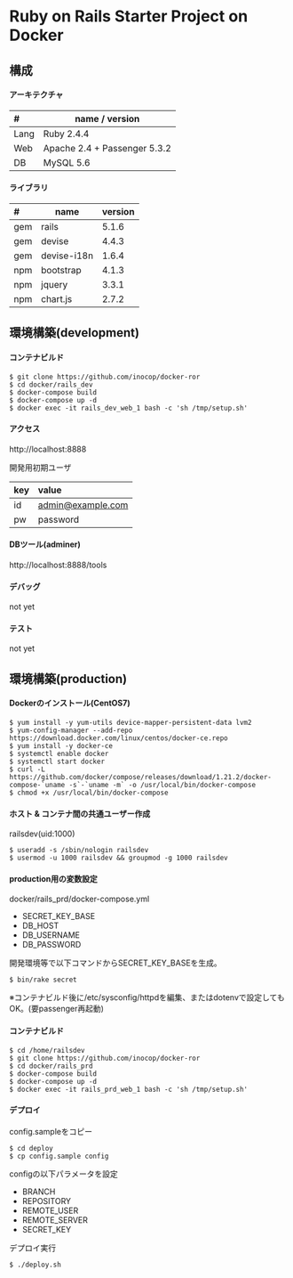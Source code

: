 # Ruby on Rails Starter Project on Docker

## 構成

#### アーキテクチャ
|#  |name / version|
|:--|-------|
|Lang |Ruby 2.4.4|
|Web  |Apache 2.4 + Passenger 5.3.2|
|DB   |MySQL 5.6|


#### ライブラリ
|#  |name|version|
|:--|----|-------|
|gem|rails       |5.1.6|
|gem|devise      |4.4.3|
|gem|devise-i18n |1.6.4|
|npm|bootstrap   |4.1.3|
|npm|jquery      |3.3.1|
|npm|chart.js    |2.7.2|


## 環境構築(development)

#### コンテナビルド

```
$ git clone https://github.com/inocop/docker-ror
$ cd docker/rails_dev
$ docker-compose build
$ docker-compose up -d
$ docker exec -it rails_dev_web_1 bash -c 'sh /tmp/setup.sh'
```

#### アクセス

http://localhost:8888


開発用初期ユーザ

|key |value|
|:---|:----|
|id  |admin@example.com|
|pw  |password|


#### DBツール(adminer)

http://localhost:8888/tools


#### デバッグ

not yet


#### テスト

not yet


## 環境構築(production)

#### Dockerのインストール(CentOS7)
```
$ yum install -y yum-utils device-mapper-persistent-data lvm2
$ yum-config-manager --add-repo https://download.docker.com/linux/centos/docker-ce.repo
$ yum install -y docker-ce
$ systemctl enable docker
$ systemctl start docker
$ curl -L https://github.com/docker/compose/releases/download/1.21.2/docker-compose-`uname -s`-`uname -m` -o /usr/local/bin/docker-compose
$ chmod +x /usr/local/bin/docker-compose
```


#### ホスト & コンテナ間の共通ユーザー作成

railsdev(uid:1000)
```
$ useradd -s /sbin/nologin railsdev
$ usermod -u 1000 railsdev && groupmod -g 1000 railsdev
```

#### production用の変数設定

docker/rails_prd/docker-compose.yml
* SECRET_KEY_BASE
* DB_HOST
* DB_USERNAME
* DB_PASSWORD

開発環境等で以下コマンドからSECRET_KEY_BASEを生成。
```
$ bin/rake secret
```

※コンテナビルド後に/etc/sysconfig/httpdを編集、またはdotenvで設定してもOK。(要passenger再起動)


#### コンテナビルド
```
$ cd /home/railsdev
$ git clone https://github.com/inocop/docker-ror
$ cd docker/rails_prd
$ docker-compose build
$ docker-compose up -d
$ docker exec -it rails_prd_web_1 bash -c 'sh /tmp/setup.sh'
```


#### デプロイ

config.sampleをコピー
```
$ cd deploy
$ cp config.sample config
```

configの以下パラメータを設定
* BRANCH
* REPOSITORY
* REMOTE_USER
* REMOTE_SERVER
* SECRET_KEY

デプロイ実行
```
$ ./deploy.sh
```